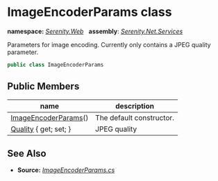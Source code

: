 # ImageEncoderParams class
**namespace:** *[Serenity.Web](../README.md#serenity.web-namespace)*   **assembly**: *[Serenity.Net.Services](../README.md)*

Parameters for image encoding. Currently only contains a JPEG quality parameter.

```csharp
public class ImageEncoderParams
```

## Public Members

| name | description |
| --- | --- |
| [ImageEncoderParams](ImageEncoderParams/ImageEncoderParams.md)() | The default constructor. |
| [Quality](ImageEncoderParams/Quality.md) { get; set; } | JPEG quality |

## See Also

* **Source:** *[ImageEncoderParams.cs](https://github.com/serenity-is/Serenity/blob/master/src/Serenity.Net.Services/Upload/ImageEncoderParams.cs)*